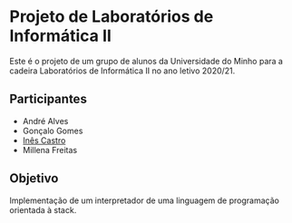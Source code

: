 # Projeto de Laboratórios de Informática II

Este é o projeto de um grupo de alunos da Universidade do Minho para a cadeira Laboratórios de Informática II no ano letivo 2020/21.

## Participantes

* André Alves  
* Gonçalo Gomes 
* [Inês Castro](https://github.com/graphics-ins)
* Millena Freitas

## Objetivo

Implementação de um interpretador de uma linguagem de programação orientada à stack.


